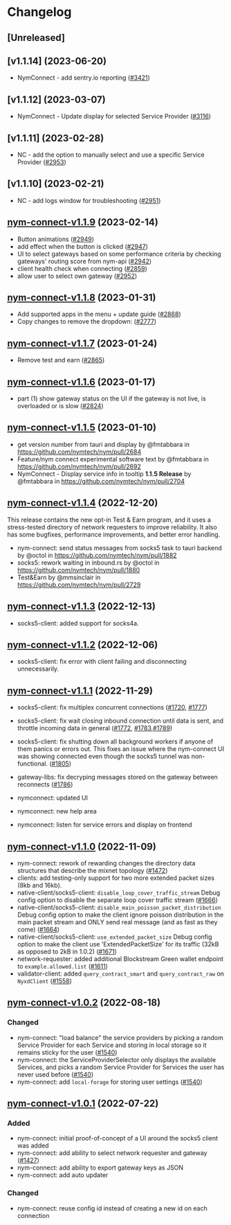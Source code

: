 # Changelog

## [Unreleased]

## [v1.1.14] (2023-06-20)

- NymConnect - add sentry.io reporting ([#3421])

[#3421]: https://github.com/nymtech/nym/issues/3421

## [v1.1.12] (2023-03-07)

- NymConnect - Update display for selected Service Provider ([#3116])

[#3116]: https://github.com/nymtech/nym/issues/3116

## [v1.1.11] (2023-02-28)

- NC - add the option to manually select and use a specific Service Provider ([#2953])

[#2953]: https://github.com/nymtech/nym/issues/2953

## [v1.1.10] (2023-02-21)

- NC - add logs window for troubleshooting ([#2951])

[#2951]: https://github.com/nymtech/nym/issues/2951

## [nym-connect-v1.1.9](https://github.com/nymtech/nym/tree/nym-connect-v1.1.9) (2023-02-14)

- Button animations ([#2949])
- add effect when the button is clicked ([#2947])
- UI to select gateways based on some performance criteria by checking gateways' routing score from nym-api ([#2942])
- client health check when connecting ([#2859])
- allow user to select own gateway ([#2952])

[#2952]: https://github.com/nymtech/nym/issues/2952
[#2949]: https://github.com/nymtech/nym/issues/2949
[#2947]: https://github.com/nymtech/nym/issues/2947
[#2942]: https://github.com/nymtech/nym/issues/2942
[#2859]: https://github.com/nymtech/nym/issues/2859

## [nym-connect-v1.1.8](https://github.com/nymtech/nym/tree/nym-connect-v1.1.8) (2023-01-31)

- Add supported apps in the menu + update guide ([#2868])
- Copy changes to remove the dropdown: ([#2777])

[#2868]: https://github.com/nymtech/nym/issues/2868
[#2777]: https://github.com/nymtech/nym/issues/2777

## [nym-connect-v1.1.7](https://github.com/nymtech/nym/tree/nym-connect-v1.1.7) (2023-01-24)

- Remove test and earn ([#2865])

[#2865]: https://github.com/nymtech/nym/issue/2865

## [nym-connect-v1.1.6](https://github.com/nymtech/nym/tree/nym-connect-v1.1.6) (2023-01-17)

- part (1) show gateway status on the UI if the gateway is not live, is overloaded or is slow ([#2824])

[#2824]: https://github.com/nymtech/nym/pull/2824

## [nym-connect-v1.1.5](https://github.com/nymtech/nym/tree/nym-connect-v1.1.5) (2023-01-10)

- get version number from tauri and display by @fmtabbara in https://github.com/nymtech/nym/pull/2684
- Feature/nym connect experimental software text by @fmtabbara in https://github.com/nymtech/nym/pull/2692
- NymConnect - Display service info in tooltip **1.1.5 Release** by @fmtabbara in https://github.com/nymtech/nym/pull/2704

## [nym-connect-v1.1.4](https://github.com/nymtech/nym/tree/nym-connect-v1.1.4) (2022-12-20)

This release contains the new opt-in Test & Earn program, and it uses a stress-tested directory of network requesters to improve reliability. It also has some bugfixes, performance improvements, and better error handling.

- nym-connect: send status messages from socks5 task to tauri backend by @octol in https://github.com/nymtech/nym/pull/1882
- socks5: rework waiting in inbound.rs by @octol in https://github.com/nymtech/nym/pull/1880
- Test&Earn by @mmsinclair in https://github.com/nymtech/nym/pull/2729

## [nym-connect-v1.1.3](https://github.com/nymtech/nym/tree/nym-connect-v1.1.3) (2022-12-13)

- socks5-client: added support for socks4a.

## [nym-connect-v1.1.2](https://github.com/nymtech/nym/tree/nym-connect-v1.1.2) (2022-12-06)

- socks5-client: fix error with client failing and disconnecting unnecessarily.

## [nym-connect-v1.1.1](https://github.com/nymtech/nym/tree/nym-connect-v1.1.1) (2022-11-29)

- socks5-client: fix multiplex concurrent connections ([#1720], [#1777])
- socks5-client: fix wait closing inbound connection until data is sent, and throttle incoming data in general ([#1772], [#1783],[#1789])
- socks5-client: fix shutting down all background workers if anyone of them panics or errors out. This fixes an issue where the nym-connect UI was showing connected even though the socks5 tunnel was non-functional. ([#1805])
- gateway-libs: fix decryping messages stored on the gateway between reconnects ([#1786])

- nymconnect: updated UI
- nymconnect: new help area
- nymconnect: listen for service errors and display on frontend

[#1720]: https://github.com/nymtech/nym/pull/1720
[#1772]: https://github.com/nymtech/nym/pull/1772
[#1777]: https://github.com/nymtech/nym/pull/1777
[#1783]: https://github.com/nymtech/nym/pull/1783
[#1786]: https://github.com/nymtech/nym/pull/1786
[#1789]: https://github.com/nymtech/nym/pull/1789
[#1805]: https://github.com/nymtech/nym/pull/1805

## [nym-connect-v1.1.0](https://github.com/nymtech/nym/tree/nym-connect-v1.1.0) (2022-11-09)

- nym-connect: rework of rewarding changes the directory data structures that describe the mixnet topology ([#1472])
- clients: add testing-only support for two more extended packet sizes (8kb and 16kb).
- native-client/socks5-client: `disable_loop_cover_traffic_stream` Debug config option to disable the separate loop cover traffic stream ([#1666])
- native-client/socks5-client: `disable_main_poisson_packet_distribution` Debug config option to make the client ignore poisson distribution in the main packet stream and ONLY send real message (and as fast as they come) ([#1664])
- native-client/socks5-client: `use_extended_packet_size` Debug config option to make the client use 'ExtendedPacketSize' for its traffic (32kB as opposed to 2kB in 1.0.2) ([#1671])
- network-requester: added additional Blockstream Green wallet endpoint to `example.allowed.list` ([#1611])
- validator-client: added `query_contract_smart` and `query_contract_raw` on `NyxdClient` ([#1558])

[#1472]: https://github.com/nymtech/nym/pull/1472
[#1558]: https://github.com/nymtech/nym/pull/1558
[#1611]: https://github.com/nymtech/nym/pull/1611
[#1664]: https://github.com/nymtech/nym/pull/1664
[#1666]: https://github.com/nymtech/nym/pull/1666
[#1671]: https://github.com/nymtech/nym/pull/1671

## [nym-connect-v1.0.2](https://github.com/nymtech/nym/tree/nym-connect-v1.0.2) (2022-08-18)

### Changed

- nym-connect: "load balance" the service providers by picking a random Service Provider for each Service and storing in local storage so it remains sticky for the user ([#1540])
- nym-connect: the ServiceProviderSelector only displays the available Services, and picks a random Service Provider for Services the user has never used before ([#1540])
- nym-connect: add `local-forage` for storing user settings ([#1540])

[#1540]: https://github.com/nymtech/nym/pull/1540

## [nym-connect-v1.0.1](https://github.com/nymtech/nym/tree/nym-connect-v1.0.1) (2022-07-22)

### Added

- nym-connect: initial proof-of-concept of a UI around the socks5 client was added
- nym-connect: add ability to select network requester and gateway ([#1427])
- nym-connect: add ability to export gateway keys as JSON
- nym-connect: add auto updater

### Changed

- nym-connect: reuse config id instead of creating a new id on each connection

[#1427]: https://github.com/nymtech/nym/pull/1427

